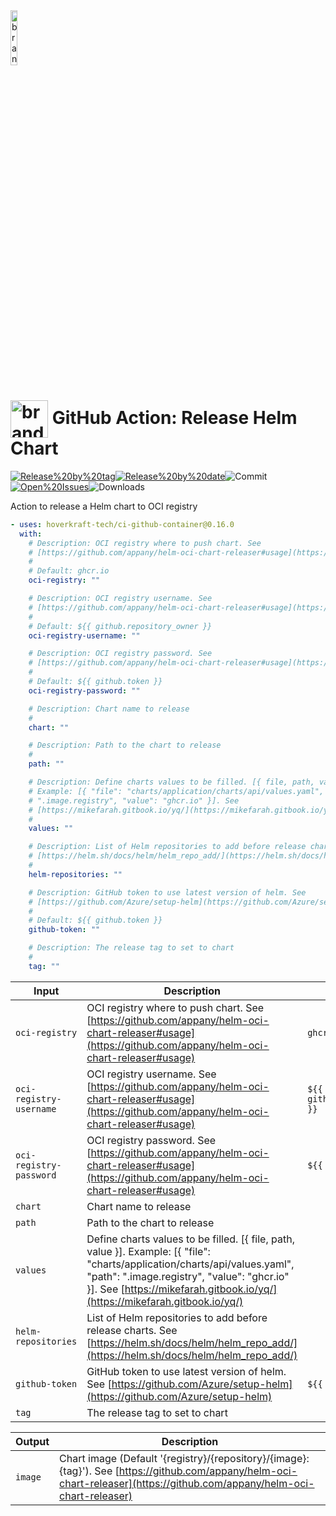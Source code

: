 <!-- start branding -->

<img src=".github/ghadocs/branding.svg" width="15%" align="center" alt="branding<icon:upload-cloud color:gray-dark>" />

<!-- end branding -->
<!-- start title -->

# <img src=".github/ghadocs/branding.svg" width="60px" align="center" alt="branding<icon:upload-cloud color:gray-dark>" /> GitHub Action: Release Helm Chart

<!-- end title -->
<!-- start badges -->

<a href="https%3A%2F%2Fgithub.com%2Fhoverkraft-tech%2Fci-github-container%2Freleases%2Flatest"><img src="https://img.shields.io/github/v/release/hoverkraft-tech/ci-github-container?display_name=tag&sort=semver&logo=github&style=flat-square" alt="Release%20by%20tag" /></a><a href="https%3A%2F%2Fgithub.com%2Fhoverkraft-tech%2Fci-github-container%2Freleases%2Flatest"><img src="https://img.shields.io/github/release-date/hoverkraft-tech/ci-github-container?display_name=tag&sort=semver&logo=github&style=flat-square" alt="Release%20by%20date" /></a><img src="https://img.shields.io/github/last-commit/hoverkraft-tech/ci-github-container?logo=github&style=flat-square" alt="Commit" /><a href="https%3A%2F%2Fgithub.com%2Fhoverkraft-tech%2Fci-github-container%2Fissues"><img src="https://img.shields.io/github/issues/hoverkraft-tech/ci-github-container?logo=github&style=flat-square" alt="Open%20Issues" /></a><img src="https://img.shields.io/github/downloads/hoverkraft-tech/ci-github-container/total?logo=github&style=flat-square" alt="Downloads" />

<!-- end badges -->
<!-- start description -->

Action to release a Helm chart to OCI registry

<!-- end description -->
<!-- start contents -->
<!-- end contents -->
<!-- start usage -->

```yaml
- uses: hoverkraft-tech/ci-github-container@0.16.0
  with:
    # Description: OCI registry where to push chart. See
    # [https://github.com/appany/helm-oci-chart-releaser#usage](https://github.com/appany/helm-oci-chart-releaser#usage)
    #
    # Default: ghcr.io
    oci-registry: ""

    # Description: OCI registry username. See
    # [https://github.com/appany/helm-oci-chart-releaser#usage](https://github.com/appany/helm-oci-chart-releaser#usage)
    #
    # Default: ${{ github.repository_owner }}
    oci-registry-username: ""

    # Description: OCI registry password. See
    # [https://github.com/appany/helm-oci-chart-releaser#usage](https://github.com/appany/helm-oci-chart-releaser#usage)
    #
    # Default: ${{ github.token }}
    oci-registry-password: ""

    # Description: Chart name to release
    #
    chart: ""

    # Description: Path to the chart to release
    #
    path: ""

    # Description: Define charts values to be filled. [{ file, path, value }].
    # Example: [{ "file": "charts/application/charts/api/values.yaml", "path":
    # ".image.registry", "value": "ghcr.io" }]. See
    # [https://mikefarah.gitbook.io/yq/](https://mikefarah.gitbook.io/yq/)
    #
    values: ""

    # Description: List of Helm repositories to add before release charts. See
    # [https://helm.sh/docs/helm/helm_repo_add/](https://helm.sh/docs/helm/helm_repo_add/)
    #
    helm-repositories: ""

    # Description: GitHub token to use latest version of helm. See
    # [https://github.com/Azure/setup-helm](https://github.com/Azure/setup-helm)
    #
    # Default: ${{ github.token }}
    github-token: ""

    # Description: The release tag to set to chart
    #
    tag: ""
```

<!-- end usage -->
<!-- start inputs -->

| **Input**                          | **Description**                                                                                                                                                                                                                                         | **Default**                                 | **Required** |
| ---------------------------------- | ------------------------------------------------------------------------------------------------------------------------------------------------------------------------------------------------------------------------------------------------------- | ------------------------------------------- | ------------ |
| <code>oci-registry</code>          | OCI registry where to push chart. See [https://github.com/appany/helm-oci-chart-releaser#usage](https://github.com/appany/helm-oci-chart-releaser#usage)                                                                                                | <code>ghcr.io</code>                        | **true**     |
| <code>oci-registry-username</code> | OCI registry username. See [https://github.com/appany/helm-oci-chart-releaser#usage](https://github.com/appany/helm-oci-chart-releaser#usage)                                                                                                           | <code>${{ github.repository_owner }}</code> | **true**     |
| <code>oci-registry-password</code> | OCI registry password. See [https://github.com/appany/helm-oci-chart-releaser#usage](https://github.com/appany/helm-oci-chart-releaser#usage)                                                                                                           | <code>${{ github.token }}</code>            | **true**     |
| <code>chart</code>                 | Chart name to release                                                                                                                                                                                                                                   |                                             | **true**     |
| <code>path</code>                  | Path to the chart to release                                                                                                                                                                                                                            |                                             | **true**     |
| <code>values</code>                | Define charts values to be filled. [{ file, path, value }]. Example: [{ "file": "charts/application/charts/api/values.yaml", "path": ".image.registry", "value": "ghcr.io" }]. See [https://mikefarah.gitbook.io/yq/](https://mikefarah.gitbook.io/yq/) |                                             | **false**    |
| <code>helm-repositories</code>     | List of Helm repositories to add before release charts. See [https://helm.sh/docs/helm/helm_repo_add/](https://helm.sh/docs/helm/helm_repo_add/)                                                                                                        |                                             | **false**    |
| <code>github-token</code>          | GitHub token to use latest version of helm. See [https://github.com/Azure/setup-helm](https://github.com/Azure/setup-helm)                                                                                                                              | <code>${{ github.token }}</code>            | **true**     |
| <code>tag</code>                   | The release tag to set to chart                                                                                                                                                                                                                         |                                             | **true**     |

<!-- end inputs -->
<!-- start outputs -->

| **Output**         | **Description**                                                                                                                                                           |
| ------------------ | ------------------------------------------------------------------------------------------------------------------------------------------------------------------------- |
| <code>image</code> | Chart image (Default '{registry}/{repository}/{image}:{tag}'). See [https://github.com/appany/helm-oci-chart-releaser](https://github.com/appany/helm-oci-chart-releaser) |

<!-- end outputs -->
<!-- start [.github/ghadocs/examples/] -->
<!-- end [.github/ghadocs/examples/] -->

